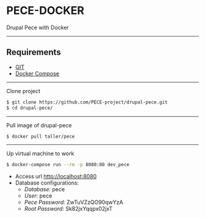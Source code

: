# PECE-DOCKER
Drupal Pece with Docker

---------------------
## Requirements
  * [GIT](https://git-scm.com/)
  * [Docker Compose](https://docs.docker.com/compose/)

---------------------
Clone project
```sh
$ git clone https://github.com/PECE-project/drupal-pece.git
$ cd drupal-pece/
```

---------------------
Pull image of drupal-pece
```sh
$ docker pull taller/pece
```

---------------------
Up virtual machine to work
```sh
$ docker-compose run --rm -p 8080:80 dev_pece
```

  * Access url [http://localhost:8080](http://localhost:8080)
  * Database configurations:
      - *Database:* pece
      - *User:* pece
      - *Pece Password:* ZwTuVZzQO90qwYzA
      - *Root Password:* Sk82jxYqqpx02jxT
